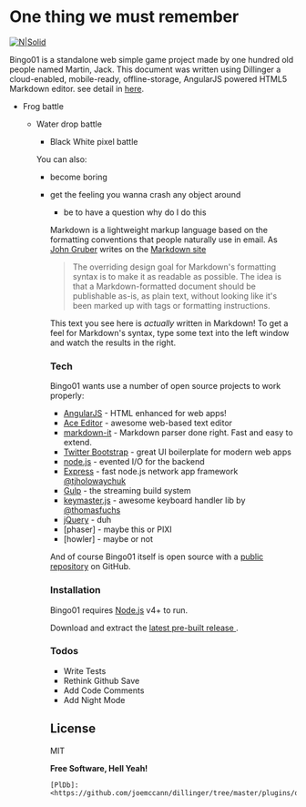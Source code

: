 # One thing we must remember

[![N|Solid](https://avatars0.githubusercontent.com/u/22369252?v=3&s=100)](https://github.com/account)

Bingo01 is a standalone web simple game project made by one hundred old people named Martin, Jack.
This document was written using Dillinger a cloud-enabled, mobile-ready, offline-storage, AngularJS powered HTML5 Markdown editor. see detail in [here](http://dillinger.io/).

  - Frog battle
    - Water drop battle
      - Black White pixel battle

      You can also:
        - become boring
	  - get the feeling you wanna crash any object around
	    - be to have a question why do I do this

	    Markdown is a lightweight markup language based on the formatting conventions that people naturally use in email.  As [John Gruber] writes on the [Markdown site][df1]

	    > The overriding design goal for Markdown's
	    > formatting syntax is to make it as readable
	    > as possible. The idea is that a
	    > Markdown-formatted document should be
	    > publishable as-is, as plain text, without
	    > looking like it's been marked up with tags
	    > or formatting instructions.

	    This text you see here is *actually* written in Markdown! To get a feel for Markdown's syntax, type some text into the left window and watch the results in the right.

	    ### Tech

	    Bingo01 wants use a number of open source projects to work properly:

	    * [AngularJS] - HTML enhanced for web apps!
	    * [Ace Editor] - awesome web-based text editor
	    * [markdown-it] - Markdown parser done right. Fast and easy to extend.
	    * [Twitter Bootstrap] - great UI boilerplate for modern web apps
	    * [node.js] - evented I/O for the backend
	    * [Express] - fast node.js network app framework [@tjholowaychuk]
	    * [Gulp] - the streaming build system
	    * [keymaster.js] - awesome keyboard handler lib by [@thomasfuchs]
	    * [jQuery] - duh
	    * [phaser] - maybe this or PIXI
	    * [howler] - maybe or not

	    And of course Bingo01 itself is open source with a [public repository][dill]
	     on GitHub.

	     ### Installation

	     Bingo01 requires [Node.js](https://nodejs.org/) v4+ to run.


	     Download and extract the [ latest pre-built release ](https://github.com/Disbe/hobby01).

	     ### Todos

	      - Write Tests
	      - Rethink Github Save
	      - Add Code Comments
	      - Add Night Mode

	     License
	     ----

	     MIT


	     **Free Software, Hell Yeah!**

	     [//]: # (These are reference links used in the body of this note and get stripped out when the markdown processor does its job. There is no need to format nicely because it shouldn't be seen. Thanks SO - http://stackoverflow.com/questions/4823468/store-comments-in-markdown-syntax)


	    [dill]: <https://github.com/joemccann/dillinger>
            [git-repo-url]: <https://github.com/joemccann/dillinger.git>
            [john gruber]: <http://daringfireball.net>
            [@thomasfuchs]: <http://twitter.com/thomasfuchs>
            [df1]: <http://daringfireball.net/projects/markdown/>
	    [markdown-it]: <https://github.com/markdown-it/markdown-it>
	    [Ace Editor]: <http://ace.ajax.org>
            [node.js]: <http://nodejs.org>
	    [Twitter Bootstrap]: <http://twitter.github.com/bootstrap/>
	    [keymaster.js]: <https://github.com/madrobby/keymaster>
            [jQuery]: <http://jquery.com>
	    [@tjholowaychuk]: <http://twitter.com/tjholowaychuk>
	    [express]: <http://expressjs.com>
	    [AngularJS]: <http://angularjs.org>
	    [Gulp]: <http://gulpjs.com>

            [PlDb]: <https://github.com/joemccann/dillinger/tree/master/plugins/dropbox/README.md>
	    [PlGh]:  <https://github.com/joemccann/dillinger/tree/master/plugins/github/README.md>
            [PlGd]: <https://github.com/joemccann/dillinger/tree/master/plugins/googledrive/README.md>
            [PlOd]: <https://github.com/joemccann/dillinger/tree/master/plugins/onedrive/README.md>


